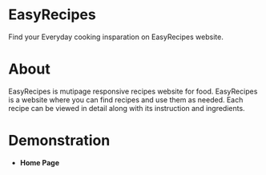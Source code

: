# EasyRecipes
Find your Everyday cooking insparation on EasyRecipes website. 

# About 
EasyRecipes is mutipage responsive recipes website for food. EasyRecipes is a website where you can find recipes and use them as needed. 
Each recipe can be viewed in detail along with its instruction and ingredients.

# Demonstration

* **Home Page**


